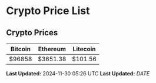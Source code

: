 # Crypto Price List

## Crypto Prices
| Bitcoin | Ethereum | Litecoin |
| ------- | -------- | -------- |
| $96858 | $3651.38 | $101.56 |
**Last Updated:** 2024-11-30 05:26 UTC
**Last Updated:** $DATE$
